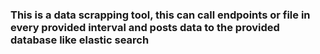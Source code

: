 ### This is a data scrapping tool, this can call endpoints or file in every provided interval and posts data to the provided database like elastic search